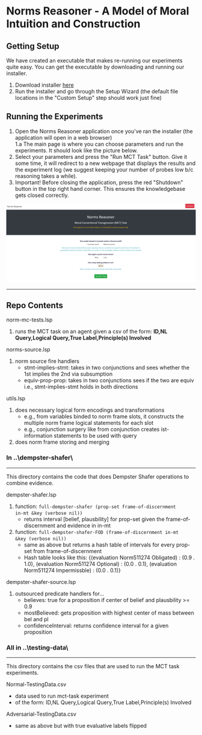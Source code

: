 # Norms Reasoner - A Model of Moral Intuition and Construction

## Getting Setup
We have created an executable that makes re-running our experiments quite easy. You can get the executable by downloading and running our installer.
1. Download installer [here](http://example.com)
2. Run the installer and go through the Setup Wizard (the default file locations in the "Custom Setup" step should work just fine)

## Running the Experiments
1. Open the Norms Reasoner application once you've ran the installer (the application will open in a web browser)
<br/>1.a The main page is where you can choose parameters and run the experiments. It should look like the picture below.
2. Select your parameters and press the "Run MCT Task" button. Give it some time, it will redirect to a new webpage that displays the results and the experiment log (we suggest keeping your number of probes low b/c reasoning takes a while).
3. Important! Before closing the application, press the red "Shutdown" button in the top right hand corner. This ensures the knowledgebase gets closed correctly.

![Norms Reasoner Interface](./Images/NormsReasoner-interface.png)


------------------------------------------------------------
## Repo Contents
norm-mc-tests.lsp
1. runs the MCT task on an agent given a csv of the form: **ID,NL Query,Logical Query,True Label,Principle(s) Involved**

norms-source.lsp
1. norm source fire handlers
	- stmt-implies-stmt: takes in two conjunctions and sees whether the 1st implies the 2nd via subsumption
	- equiv-prop-prop: takes in two conjunctions sees if the two are equiv i.e., stmt-implies-stmt holds in both directions

utils.lsp
1. does necessary logical form encodings and transformations
	- e.g., from variables binded to norm frame slots, it constructs the multiple norm frame logical statements for each slot
	- e.g., conjunction surgery like from conjunction creates ist-information statements to be used with query
2. does norm frame storing and merging

### In ..\dempster-shafer\
------------------------------------------------------------
This directory contains the code that does Dempster Shafer operations to combine evidence.<br/>

dempster-shafer.lsp
1. function: <code>full-dempster-shafer (prop-set frame-of-discernment in-mt &key (verbose nil))</code>
	- returns interval [belief, plausbility] for prop-set given the frame-of-discernment and evidence in in-mt
2. function: <code>full-dempster-shafer-FOD (frame-of-discernment in-mt &key (verbose nil))</code>
	- same as above but returns a hash table of intervals for every prop-set from frame-of-discernment
	- Hash table looks like this: {(evaluation Norm511274 Obligated) : (0.9 . 1.0), (evaluation Norm511274 Optional) : (0.0 . 0.1), (evaluation Norm511274 Impermissble) : (0.0 . 0.1)}

dempster-shafer-source.lsp
1. outsourced predicate handlers for...
	- believes: true for a proposition if center of belief and plausbility >= 0.9
	- mostBelieved: gets proposition with highest center of mass between bel and pl
	- confidenceInterval: returns confidence interval for a given proposition

### All in ..\testing-data\
------------------------------------------------------------
This directory contains the csv files that are used to run the MCT task experiments.<br/>

Normal-TestingData.csv
- data used to run mct-task experiment
- of the form: ID,NL Query,Logical Query,True Label,Principle(s) Involved

Adversarial-TestingData.csv
- same as above but with true evaluative labels flipped
